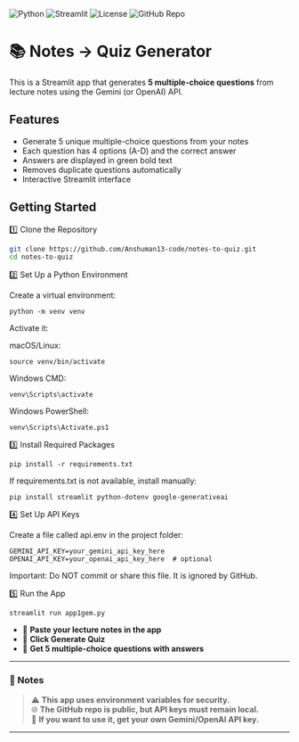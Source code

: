 ![Python](https://img.shields.io/badge/Python-3.10+-blue)
![Streamlit](https://img.shields.io/badge/Streamlit-Yes-orange)
![License](https://img.shields.io/badge/License-None-lightgrey)
![GitHub Repo](https://img.shields.io/badge/GitHub-Public-green)

# 📚 Notes → Quiz Generator 

This is a Streamlit app that generates **5 multiple-choice questions** from lecture notes using the Gemini (or OpenAI) API.

## Features

- Generate 5 unique multiple-choice questions from your notes
- Each question has 4 options (A-D) and the correct answer
- Answers are displayed in green bold text
- Removes duplicate questions automatically
- Interactive Streamlit interface

## Getting Started

1️⃣ Clone the Repository

```bash
git clone https://github.com/Anshuman13-code/notes-to-quiz.git
cd notes-to-quiz
```
2️⃣ Set Up a Python Environment

Create a virtual environment:
```
python -m venv venv
```
Activate it:

macOS/Linux:
```
source venv/bin/activate
```

Windows CMD:
```
venv\Scripts\activate
```
Windows PowerShell:
```
venv\Scripts\Activate.ps1
```
3️⃣ Install Required Packages
```
pip install -r requirements.txt
```

If requirements.txt is not available, install manually:
```
pip install streamlit python-dotenv google-generativeai
```

4️⃣ Set Up API Keys

Create a file called api.env in the project folder:
```
GEMINI_API_KEY=your_gemini_api_key_here
OPENAI_API_KEY=your_openai_api_key_here  # optional
```

Important: Do NOT commit or share this file. It is ignored by GitHub.

5️⃣ Run the App
```
streamlit run app1gem.py
```

- 📝 **Paste your lecture notes in the app**
- 🚀 **Click Generate Quiz**
- 🎯 **Get 5 multiple-choice questions with answers**

---

### 📝 Notes

> ⚠️ **This app uses environment variables for security.**  
> 🌐 **The GitHub repo is public, but API keys must remain local.**  
> 🔑 **If you want to use it, get your own Gemini/OpenAI API key.**

---
